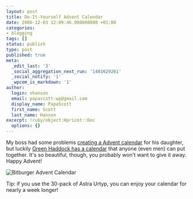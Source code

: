 ```yaml
---
layout: post
title: Do-It-Yourself Advent Calendar
date: 2006-12-03 12:09:46.000000000 +01:00
categories:
- blogging
tags: []
status: publish
type: post
published: true
meta:
  _edit_last: '3'
  _social_aggregation_next_run: '1401629261'
  _social_notify: '1'
  _wpcom_is_markdown: '1'
author:
  login: shanson
  email: papascott-wp@gmail.com
  display_name: PapaScott
  first_name: Scott
  last_name: Hanson
excerpt: !ruby/object:Hpricot::Doc
  options: {}
---
```

<p>My boss had some problems <a href="http://sibylle.blogg.de/eintrag.php?id=432">creating a Advent calendar</a> for his daughter, but luckily <a href="http://greenhaddock2.blogspot.com/2006/12/1st-advent.html">Green Haddock has a calendar</a> that anyone (even men) can put together. It's so beautiful, though, you probably won't want to give it away. Happy Advent!</p>
<p><img src="http://www.papascott.de/wordpress/wp-content/uploads/2006/12/bitburger_advent_calendar.jpg" alt="Bitburger Advent Calendar" title="Bitburger Advent Calendar" /></p>
<p>Tip: if you use the 30-pack of Astra Urtyp, you can enjoy your calendar for nearly a week longer!</p>
